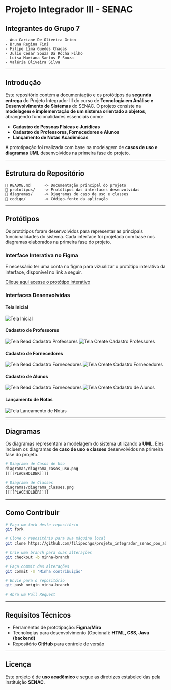 # **Projeto Integrador III - SENAC**

## **Integrantes do Grupo 7**
```
- Ana Cariane De Oliveira Grion
- Bruna Regina Fini
- Filipe Lima Guedes Chagas
- Julio Cesar Souza Da Rocha Filho
- Luisa Mariana Santos E Souza
- Valéria Oliveira Silva
```
---
## **Introdução**

Este repositório contém a documentação e os protótipos da **segunda entrega** do Projeto Integrador III do curso de **Tecnologia em Análise e Desenvolvimento de Sistemas** do SENAC. O projeto consiste na **modelagem e implementação de um sistema orientado a objetos**, abrangendo funcionalidades essenciais como:

- **Cadastro de Pessoas Físicas e Jurídicas**
- **Cadastro de Professores, Fornecedores e Alunos**
- **Lançamento de Notas Acadêmicas**

A prototipação foi realizada com base na modelagem de **casos de uso e diagramas UML** desenvolvidos na primeira fase do projeto.

---

## **Estrutura do Repositório**

```
📜 README.md      -> Documentação principal do projeto  
📁 prototipos/    -> Protótipos das interfaces desenvolvidas  
📁 diagramas/     -> Diagramas de caso de uso e classes  
📁 codigo/        -> Código-fonte da aplicação  
```

---


## **Protótipos**

Os protótipos foram desenvolvidos para representar as principais funcionalidades do sistema. Cada interface foi projetada com base nos diagramas elaborados na primeira fase do projeto.

### **Interface Interativa no Figma**
E necessário ter uma conta no figma para vizualizar o protótipo interativo da interface, disponível no link a seguir.

[Clique aqui acesse o protótipo interativo](https://www.figma.com/proto/0FBw617EsrRqKlWKODjuj0/Sistema-Escolar?node-id=24-610&p=f&t=P17sZMwCagXx2Q1r-1&scaling=scale-down&content-scaling=fixed&page-id=0%3A1&starting-point-node-id=24%3A610https://www.figma.com/proto/0FBw617EsrRqKlWKODjuj0/Sistema-Escolar?node-id=24-610&p=f&t=P17sZMwCagXx2Q1r-1&scaling=scale-down&content-scaling=fixed&page-id=0%3A1&starting-point-node-id=24%3A610)

### **Interfaces Desenvolvidas**

#### Tela Inicial
![Tela Inicial](./prototipos/pagina-inicial.png)

#### Cadastro de Professores
![Tela Read Cadastro Professores](./prototipos/cadastro-de-professores-0.png)
![Tela Create Cadastro Professores](./prototipos/cadastro-de-professores-1.png)

#### Cadastro de Fornecedores
![Tela Read Cadastro Fornecedores](./prototipos/cadastro-de-fornecedores.png)
![Tela Create Cadastro Fornecedores](./prototipos/cadastro-de-funcionarios.png)

#### Cadastro de Alunos
![Tela Read Cadastro Fornecedores](./prototipos/cadastro-dealunos-0.png)
![Tela Create Cadastro de Alunos](./prototipos/cadastro-de-alunos-1.png)

#### Lançamento de Notas
![Tela Lancamento de Notas](./prototipos/lançamento-de-notas.png)

---

## **Diagramas**

Os diagramas representam a modelagem do sistema utilizando a **UML**. Eles incluem os diagramas de **caso de uso e classes** desenvolvidos na primeira fase do projeto.

```bash
# Diagrama de Casos de Uso
diagramas/diagrama_casos_uso.png
[[[[PLACEHOLDER]]]]

# Diagrama de Classes
diagramas/diagrama_classes.png
[[[[PLACEHOLDER]]]]
```

---

## **Como Contribuir**

```bash
# Faça um fork deste repositório
git fork

# Clone o repositório para sua máquina local
git clone https://github.com/filipechgs/projeto_integrador_senac_poo_abfjlv.git

# Crie uma branch para suas alterações
git checkout -b minha-branch

# Faça commit das alterações
git commit -m 'Minha contribuição'

# Envie para o repositório
git push origin minha-branch

# Abra um Pull Request
```

---

## **Requisitos Técnicos**

- Ferramentas de prototipação: **Figma/Miro**
- Tecnologias para desenvolvimento (Opcional): **HTML, CSS, Java (backend)**
- Repositório **GitHub** para controle de versão

---

## **Licença**

Este projeto é de **uso acadêmico** e segue as diretrizes estabelecidas pela instituição **SENAC**.
